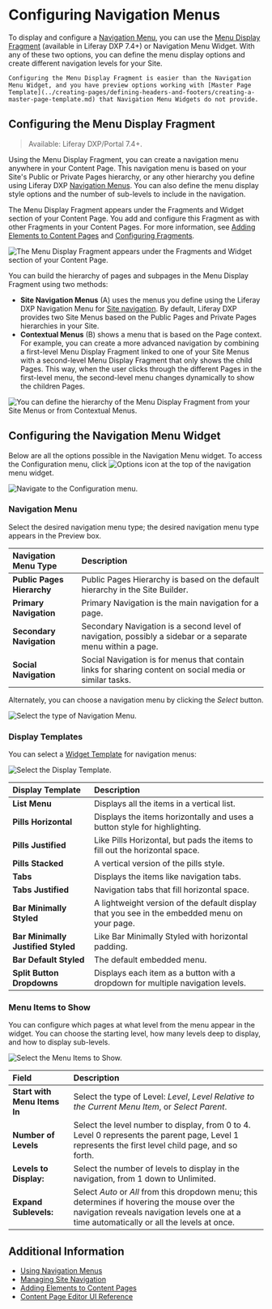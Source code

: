# Configuring Navigation Menus

To display and configure a [Navigation Menu](./using-navigation-menus.md), you can use the [Menu Display Fragment](../creating-pages/page-fragments-and-widgets/using-fragments/default-fragments-reference.md) (available in Liferay DXP 7.4+) or Navigation Menu Widget. With any of these two options, you can define the menu display options and create different navigation levels for your Site.

```{note}
Configuring the Menu Display Fragment is easier than the Navigation Menu Widget, and you have preview options working with [Master Page Template](../creating-pages/defining-headers-and-footers/creating-a-master-page-template.md) that Navigation Menu Widgets do not provide.
```

## Configuring the Menu Display Fragment

> Available: Liferay DXP/Portal 7.4+.

Using the Menu Display Fragment, you can create a navigation menu anywhere in your Content Page. This navigation menu is based on your Site's Public or Private Pages hierarchy, or any other hierarchy you define using Liferay DXP [Navigation Menus](./configuring-navigation-menus.md). You can also define the menu display style options and the number of sub-levels to include in the navigation.

The Menu Display Fragment appears under the Fragments and Widget section of your Content Page. You add and configure this Fragment as with other Fragments in your Content Pages. For more information, see [Adding Elements to Content Pages](../creating-pages/using-content-pages/adding-elements-to-content-pages.md) and [Configuring Fragments](../creating-pages/page-fragments-and-widgets/using-fragments/configuring-fragments.md).

![The Menu Display Fragment appears under the Fragments and Widget section of your Content Page.](./configuring-navigation-menus/images/06.png)

You can build the hierarchy of pages and subpages in the Menu Display Fragment using two methods: 

- **Site Navigation Menus** (A) uses the menus you define using the Liferay DXP Navigation Menu for [Site navigation](./managing-site-navigation.md). By default, Liferay DXP provides two Site Menus based on the Public Pages and Private Pages hierarchies in your Site.
- **Contextual Menus** (B) shows a menu that is based on the Page context. For example, you can create a more advanced navigation by combining a first-level Menu Display Fragment linked to one of your Site Menus with a second-level Menu Display Fragment that only shows the child Pages. This way, when the user clicks through the different Pages in the first-level menu, the second-level menu changes dynamically to show the children Pages.

![You can define the hierarchy of the Menu Display Fragment from your Site Menus or from Contextual Menus.](./configuring-navigation-menus/images/05.png)

## Configuring the Navigation Menu Widget

Below are all the options possible in the Navigation Menu widget. To access the Configuration menu, click ![Options icon](../../images/icon-widget-options.png) at the top of the navigation menu widget.

![Navigate to the Configuration menu.](./configuring-navigation-menus/images/01.png)

### Navigation Menu

Select the desired navigation menu type; the desired navigation menu type appears in the Preview box.

| Navigation Menu Type | Description |
| :--- | :--- |
| **Public Pages Hierarchy** | Public Pages Hierarchy is based on the default hierarchy in the Site Builder. |
| **Primary Navigation** | Primary Navigation is the main navigation for a page. |
| **Secondary Navigation** | Secondary Navigation is a second level of navigation, possibly a sidebar or a separate menu within a page. |
| **Social Navigation** | Social Navigation is for menus that contain links for sharing content on social media or similar tasks. |

Alternately, you can choose a navigation menu by clicking the _Select_ button.

![Select the type of Navigation Menu.](./configuring-navigation-menus/images/02.png)

### Display Templates

You can select a [Widget Template](../displaying-content/additional-content-display-options/styling-widgets-with-widget-templates.md) for navigation menus:

![Select the Display Template.](./configuring-navigation-menus/images/03.png)

| Display Template | Description |
| :--- | :--- |
| **List Menu** | Displays all the items in a vertical list. |
| **Pills Horizontal** | Displays the items horizontally and uses a button style for highlighting. |
| **Pills Justified** | Like Pills Horizontal, but pads the items to fill out the horizontal space. |
| **Pills Stacked** | A vertical version of the pills style. |
| **Tabs** | Displays the items like navigation tabs. |
| **Tabs Justified** | Navigation tabs that fill horizontal space. |
| **Bar Minimally Styled** | A lightweight version of the default display that you see in the embedded menu on your page. |
| **Bar Minimally Justified Styled** | Like Bar Minimally Styled with horizontal padding. |
| **Bar Default Styled** | The default embedded menu. |
| **Split Button Dropdowns** | Displays each item as a button with a dropdown  for multiple navigation levels. |

### Menu Items to Show

You can configure which pages at what level from the menu appear in the widget. You can choose the starting level, how many levels deep to display, and how to display sub-levels.

![Select the Menu Items to Show.](./configuring-navigation-menus/images/04.png)

| Field | Description |
| :--- | :--- |
| **Start with Menu Items In** | Select the type of Level: _Level_, _Level Relative to the Current Menu Item_, or _Select Parent_.  |
| **Number of Levels** | Select the level number to display, from 0 to 4. Level 0 represents the parent page, Level 1 represents the first level child page, and so forth. |
| **Levels to Display:** | Select the number of levels to display in the navigation, from 1 down to Unlimited. |
| **Expand Sublevels:** | Select _Auto_ or _All_ from this dropdown menu; this determines if hovering the mouse over the navigation reveals navigation levels one at a time automatically or all the levels at once. |

## Additional Information

- [Using Navigation Menus](./using-navigation-menus.md)
- [Managing Site Navigation](./managing-site-navigation.md)
- [Adding Elements to Content Pages](../creating-pages/using-content-pages/adding-elements-to-content-pages.md)
- [Content Page Editor UI Reference](../creating-pages/using-content-pages/content-page-editor-ui-reference.md)
